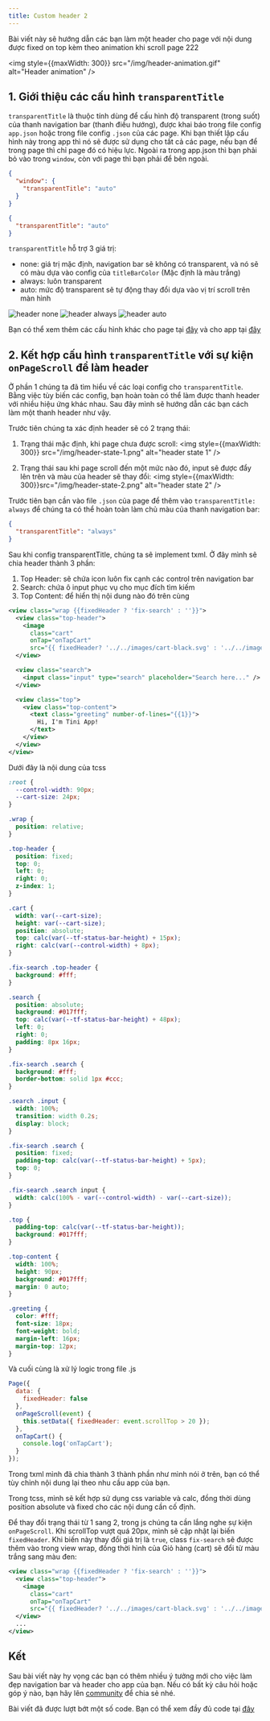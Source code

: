```yaml
---
title: Custom header 2
---
```


Bài viết này sẽ hướng dẫn các bạn làm một header cho page với nội dung được fixed on top kèm theo animation khi scroll page 222

<!--truncate-->

<img style={{maxWidth: 300}} src="/img/header-animation.gif" alt="Header animation" />

## 1. Giới thiệu các cấu hình `transparentTitle`

`transparentTitle` là thuộc tính dùng để cấu hình độ transparent (trong suốt) của thanh navigation bar (thanh điều hướng), được khai báo trong file config `app.json` hoặc trong file config `.json` của các page. Khi bạn thiết lập cấu hình này trong app thì nó sẽ được sử dụng cho tất cả các page, nếu bạn để trong page thì chỉ page đó có hiệu lực. Ngoài ra trong app.json thì bạn phải bỏ vào trong `window`, còn với page thì bạn phải để bên ngoài.

```json title=src/app.json
{
  "window": {
    "transparentTitle": "auto"
  }
}
```

```json title=src/pages/index/index.json
{
  "transparentTitle": "auto"
}
```

`transparentTitle` hỗ trợ 3 giá trị:

- none: giá trị mặc định, navigation bar sẽ không có transparent, và nó sẽ có màu dựa vào config của `titleBarColor` (Mặc định là màu trắng)
- always: luôn transparent
- auto: mức độ transparent sẽ tự động thay đổi dựa vào vị trí scroll trên màn hình

<div style={{ display: 'grid', gridTemplateColumns: 'repeat(3, 1fr)', gridGap: 8, marginBottom: 16 }}>
  <img src="/img/header-none.gif" alt="header none" />
  <img src="/img/header-always.gif" alt="header always" />
  <img src="/img/header-auto.gif" alt="header auto" />
</div>

Bạn có thể xem thêm các cấu hình khác cho page tại [đây](/docs/framework/miniapp-page/config) và cho app tại [đây](/docs/framework/app/config#window)

## 2. Kết hợp cấu hình `transparentTitle` với sự kiện `onPageScroll` để làm header

Ở phần 1 chúng ta đã tìm hiểu về các loại config cho `transparentTitle`. Bằng việc tùy biến các config, bạn hoàn toàn có thể làm được thanh header với nhiều hiệu ứng khác nhau. Sau đây mình sẽ hướng dẫn các bạn cách làm một thanh header như vậy.

Trước tiên chúng ta xác định header sẽ có 2 trạng thái:

1. Trạng thái mặc định, khi page chưa được scroll:
   <img style={{maxWidth: 300}} src="/img/header-state-1.png" alt="header state 1" />

2. Trạng thái sau khi page scroll đến một mức nào đó, input sẽ được đẩy lên trên và màu của header sẽ thay đổi:
   <img style={{maxWidth: 300}}src="/img/header-state-2.png" alt="header state 2" />

Trước tiên bạn cần vào file `.json` của page để thêm vào `transparentTitle: always` để chúng ta có thể hoàn toàn làm chủ màu của thanh navigation bar:

```json title=src/pages/index/index.json
{
  "transparentTitle": "always"
}
```

Sau khi config transparentTitle, chúng ta sẽ implement txml. Ở đây mình sẽ chia header thành 3 phần:

1. Top Header: sẽ chứa icon luôn fix cạnh các control trên navigation bar
2. Search: chứa ô input phục vụ cho mục đích tìm kiếm
3. Top Content: để hiển thị nội dung nào đó trên cùng

```xml title=src/pages/index/index.txml
<view class="wrap {{fixedHeader ? 'fix-search' : ''}}">
  <view class="top-header">
    <image
      class="cart"
      onTap="onTapCart"
      src="{{ fixedHeader? '../../images/cart-black.svg' : '../../images/cart-white.svg'}}" />
  </view>

  <view class="search">
    <input class="input" type="search" placeholder="Search here..." />
  </view>

  <view class="top">
    <view class="top-content">
      <text class="greeting" number-of-lines="{{1}}">
        Hi, I'm Tini App!
      </text>
    </view>
  </view>
</view>
```

Dưới đây là nội dung của tcss

```css title=src/pages/index/index.tcss
:root {
  --control-width: 90px;
  --cart-size: 24px;
}

.wrap {
  position: relative;
}

.top-header {
  position: fixed;
  top: 0;
  left: 0;
  right: 0;
  z-index: 1;
}

.cart {
  width: var(--cart-size);
  height: var(--cart-size);
  position: absolute;
  top: calc(var(--tf-status-bar-height) + 15px);
  right: calc(var(--control-width) + 8px);
}

.fix-search .top-header {
  background: #fff;
}

.search {
  position: absolute;
  background: #017fff;
  top: calc(var(--tf-status-bar-height) + 48px);
  left: 0;
  right: 0;
  padding: 8px 16px;
}

.fix-search .search {
  background: #fff;
  border-bottom: solid 1px #ccc;
}

.search .input {
  width: 100%;
  transition: width 0.2s;
  display: block;
}

.fix-search .search {
  position: fixed;
  padding-top: calc(var(--tf-status-bar-height) + 5px);
  top: 0;
}

.fix-search .search input {
  width: calc(100% - var(--control-width) - var(--cart-size));
}

.top {
  padding-top: calc(var(--tf-status-bar-height));
  background: #017fff;
}

.top-content {
  width: 100%;
  height: 90px;
  background: #017fff;
  margin: 0 auto;
}

.greeting {
  color: #fff;
  font-size: 18px;
  font-weight: bold;
  margin-left: 16px;
  margin-top: 12px;
}
```

Và cuối cùng là xử lý logic trong file .js

```javascript title=src/pages/index/index.js
Page({
  data: {
    fixedHeader: false
  },
  onPageScroll(event) {
    this.setData({ fixedHeader: event.scrollTop > 20 });
  },
  onTapCart() {
    console.log('onTapCart');
  }
});
```

Trong txml mình đã chia thành 3 thành phần như mình nói ở trên, bạn có thể tùy chỉnh nội dung lại theo nhu cầu app của bạn.

Trong tcss, mình sẽ kết hợp sử dụng css variable và calc, đồng thời dùng position absolute và fixed cho các nội dung cần cố định.

Để thay đổi trạng thái từ 1 sang 2, trong js chúng ta cần lắng nghe sự kiện `onPageScroll`. Khi scrollTop vượt quá 20px, mình sẽ cập nhật lại biến `fixedHeader`. Khi biến này thay đổi giá trị là `true`, class `fix-search` sẽ được thêm vào trong view wrap, đồng thời hình của Giỏ hàng (cart) sẽ đổi từ màu trắng sang màu đen:

```xml {1,6}
<view class="wrap {{fixedHeader ? 'fix-search' : ''}}">
  <view class="top-header">
    <image
      class="cart"
      onTap="onTapCart"
      src="{{ fixedHeader? '../../images/cart-black.svg' : '../../images/cart-white.svg'}}" />
  </view>
  ...
</view>
```

## Kết

Sau bài viết này hy vọng các bạn có thêm nhiều ý tưởng mới cho việc làm đẹp navigation bar và header cho app của bạn. Nếu có bất kỳ câu hỏi hoặc góp ý nào, bạn hãy lên [community](https://community.tiki.vn) để chia sẻ nhé.

Bài viết đã được lượt bớt một số code. Bạn có thể xem đầy đủ code tại [đây](https://github.com/tikivn/tiniapp-example/tree/main/custom-header)
